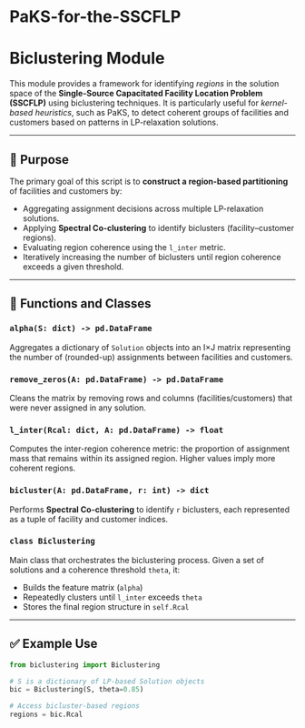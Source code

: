 # PaKS-for-the-SSCFLP

# Biclustering Module

This module provides a framework for identifying *regions* in the solution space of the **Single-Source Capacitated Facility Location Problem (SSCFLP)** using biclustering techniques. It is particularly useful for *kernel-based heuristics*, such as PaKS, to detect coherent groups of facilities and customers based on patterns in LP-relaxation solutions.

---

## 📌 Purpose

The primary goal of this script is to **construct a region-based partitioning** of facilities and customers by:
- Aggregating assignment decisions across multiple LP-relaxation solutions.
- Applying **Spectral Co-clustering** to identify biclusters (facility–customer regions).
- Evaluating region coherence using the `l_inter` metric.
- Iteratively increasing the number of biclusters until region coherence exceeds a given threshold.

---

## 📂 Functions and Classes

### `alpha(S: dict) -> pd.DataFrame`
Aggregates a dictionary of `Solution` objects into an I×J matrix representing the number of (rounded-up) assignments between facilities and customers.

### `remove_zeros(A: pd.DataFrame) -> pd.DataFrame`
Cleans the matrix by removing rows and columns (facilities/customers) that were never assigned in any solution.

### `l_inter(Rcal: dict, A: pd.DataFrame) -> float`
Computes the inter-region coherence metric: the proportion of assignment mass that remains within its assigned region. Higher values imply more coherent regions.

### `bicluster(A: pd.DataFrame, r: int) -> dict`
Performs **Spectral Co-clustering** to identify `r` biclusters, each represented as a tuple of facility and customer indices.

### `class Biclustering`
Main class that orchestrates the biclustering process. Given a set of solutions and a coherence threshold `theta`, it:
- Builds the feature matrix (`alpha`)
- Repeatedly clusters until `l_inter` exceeds `theta`
- Stores the final region structure in `self.Rcal`

---

## ✅ Example Use

```python
from biclustering import Biclustering

# S is a dictionary of LP-based Solution objects
bic = Biclustering(S, theta=0.85)

# Access bicluster-based regions
regions = bic.Rcal